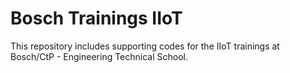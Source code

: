 # Bosch Trainings IIoT

This repository includes supporting codes for the IIoT trainings at Bosch/CtP - Engineering Technical School.
